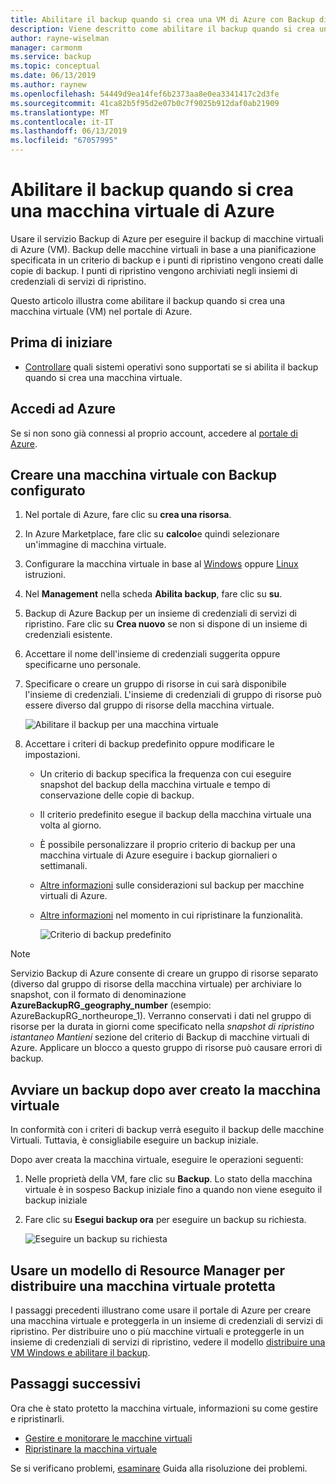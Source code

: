 ```yaml
---
title: Abilitare il backup quando si crea una VM di Azure con Backup di Azure
description: Viene descritto come abilitare il backup quando si crea una VM di Azure con Backup di Azure.
author: rayne-wiselman
manager: carmonm
ms.service: backup
ms.topic: conceptual
ms.date: 06/13/2019
ms.author: raynew
ms.openlocfilehash: 54449d9ea14fef6b2373aa8e0ea3341417c2d3fe
ms.sourcegitcommit: 41ca82b5f95d2e07b0c7f9025b912daf0ab21909
ms.translationtype: MT
ms.contentlocale: it-IT
ms.lasthandoff: 06/13/2019
ms.locfileid: "67057995"
---
```

# <a name="enable-backup-when-you-create-an-azure-vm"></a>Abilitare il backup quando si crea una macchina virtuale di Azure

Usare il servizio Backup di Azure per eseguire il backup di macchine virtuali di Azure (VM). Backup delle macchine virtuali in base a una pianificazione specificata in un criterio di backup e i punti di ripristino vengono creati dalle copie di backup. I punti di ripristino vengono archiviati negli insiemi di credenziali di servizi di ripristino.

Questo articolo illustra come abilitare il backup quando si crea una macchina virtuale (VM) nel portale di Azure.  

## <a name="before-you-start"></a>Prima di iniziare

- [Controllare](backup-support-matrix-iaas.md#supported-backup-actions) quali sistemi operativi sono supportati se si abilita il backup quando si crea una macchina virtuale.

## <a name="sign-in-to-azure"></a>Accedi ad Azure

Se si non sono già connessi al proprio account, accedere al [portale di Azure](https://portal.azure.com).

## <a name="create-a-vm-with-backup-configured"></a>Creare una macchina virtuale con Backup configurato

1. Nel portale di Azure, fare clic su **crea una risorsa**.

2. In Azure Marketplace, fare clic su **calcolo**e quindi selezionare un'immagine di macchina virtuale.

3. Configurare la macchina virtuale in base al [Windows](https://docs.microsoft.com/azure/virtual-machines/windows/quick-create-portal) oppure [Linux](https://docs.microsoft.com/azure/virtual-machines/linux/quick-create-portal) istruzioni.

4. Nel **Management** nella scheda **Abilita backup**, fare clic su **su**.
5. Backup di Azure Backup per un insieme di credenziali di servizi di ripristino. Fare clic su **Crea nuovo** se non si dispone di un insieme di credenziali esistente.
6. Accettare il nome dell'insieme di credenziali suggerita oppure specificarne uno personale.
7. Specificare o creare un gruppo di risorse in cui sarà disponibile l'insieme di credenziali. L'insieme di credenziali di gruppo di risorse può essere diverso dal gruppo di risorse della macchina virtuale.

    ![Abilitare il backup per una macchina virtuale](./media/backup-during-vm-creation/enable-backup.png)

8. Accettare i criteri di backup predefinito oppure modificare le impostazioni.
    - Un criterio di backup specifica la frequenza con cui eseguire snapshot del backup della macchina virtuale e tempo di conservazione delle copie di backup.
    - Il criterio predefinito esegue il backup della macchina virtuale una volta al giorno.
    - È possibile personalizzare il proprio criterio di backup per una macchina virtuale di Azure eseguire i backup giornalieri o settimanali.
    - [Altre informazioni](backup-azure-vms-introduction.md#backup-and-restore-considerations) sulle considerazioni sul backup per macchine virtuali di Azure.
    - [Altre informazioni](backup-instant-restore-capability.md) nel momento in cui ripristinare la funzionalità.

      ![Criterio di backup predefinito](./media/backup-during-vm-creation/daily-policy.png)


> [!NOTE]
> Servizio Backup di Azure consente di creare un gruppo di risorse separato (diverso dal gruppo di risorse della macchina virtuale) per archiviare lo snapshot, con il formato di denominazione **AzureBackupRG_geography_number** (esempio: AzureBackupRG_northeurope_1). Verranno conservati i dati nel gruppo di risorse per la durata in giorni come specificato nella *snapshot di ripristino istantaneo Mantieni* sezione del criterio di Backup di macchine virtuali di Azure.  Applicare un blocco a questo gruppo di risorse può causare errori di backup.


## <a name="start-a-backup-after-creating-the-vm"></a>Avviare un backup dopo aver creato la macchina virtuale

In conformità con i criteri di backup verrà eseguito il backup delle macchine Virtuali. Tuttavia, è consigliabile eseguire un backup iniziale.

Dopo aver creata la macchina virtuale, eseguire le operazioni seguenti:

1. Nelle proprietà della VM, fare clic su **Backup**. Lo stato della macchina virtuale è in sospeso Backup iniziale fino a quando non viene eseguito il backup iniziale
2. Fare clic su **Esegui backup ora** per eseguire un backup su richiesta.

    ![Eseguire un backup su richiesta](./media/backup-during-vm-creation/run-backup.png)

## <a name="use-a-resource-manager-template-to-deploy-a-protected-vm"></a>Usare un modello di Resource Manager per distribuire una macchina virtuale protetta

I passaggi precedenti illustrano come usare il portale di Azure per creare una macchina virtuale e proteggerla in un insieme di credenziali di servizi di ripristino. Per distribuire uno o più macchine virtuali e proteggerle in un insieme di credenziali di servizi di ripristino, vedere il modello [distribuire una VM Windows e abilitare il backup](https://azure.microsoft.com/resources/templates/101-recovery-services-create-vm-and-configure-backup/).



## <a name="next-steps"></a>Passaggi successivi

Ora che è stato protetto la macchina virtuale, informazioni su come gestire e ripristinarli.

- [Gestire e monitorare le macchine virtuali](backup-azure-manage-vms.md)
- [Ripristinare la macchina virtuale](backup-azure-arm-restore-vms.md)

Se si verificano problemi, [esaminare](backup-azure-vms-troubleshoot.md) Guida alla risoluzione dei problemi.
